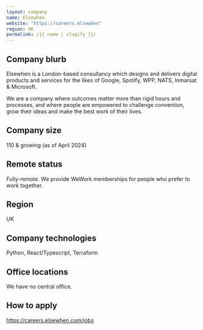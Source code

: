 ```yaml
---
layout: company
name: Elsewhen
website: "https://careers.elsewhen"
region: UK
permalink: /{{ name | slugify }}/
---
```


## Company blurb

Elsewhen is a London-based consultancy which designs and delivers digital products and services for the likes of Google, Spotify, WPP, NATS, Inmarsat & Microsoft. 

We are a company where outcomes matter more than rigid hours and processes, and where people are empowered to challenge convention, grow their ideas and make the best work of their lives.

## Company size

110 & growing (as of April 2024)

## Remote status

Fully-remote. We provide WeWork memberships for people who prefer to work together.

## Region

UK

## Company technologies

Python, React/Typescript, Terraform

## Office locations

We have no central office.

## How to apply

https://careers.elsewhen.com/jobs